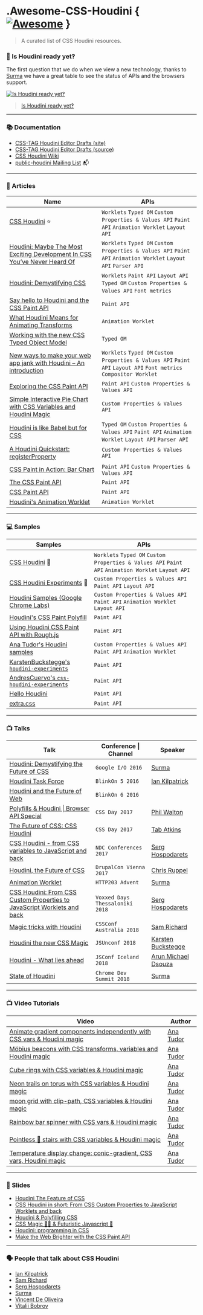 # .Awesome-CSS-Houdini { [![Awesome](https://awesome.re/badge.svg)](https://awesome.re) }

> A curated list of CSS Houdini resources.

### 🤔 Is Houdini ready yet‽

The first question that we do when we view a new technology, thanks to [Surma](https://github.com/surma) we have a great table to see the status of APIs and the browsers support.

[![Is Houdini ready yet‽](https://user-images.githubusercontent.com/1307927/47389393-ec628f00-d714-11e8-829e-4479eac7a340.jpg)](https://ishoudinireadyyet.com/)
> [Is Houdini ready yet‽](https://ishoudinireadyyet.com/)

---

### 📚 Documentation

- [CSS-TAG Houdini Editor Drafts (site)](https://drafts.css-houdini.org/)
- [CSS-TAG Houdini Editor Drafts (source)](https://github.com/w3c/css-houdini-drafts)
- [CSS Houdini Wiki](https://github.com/w3c/css-houdini-drafts/wiki)
- [public-houdini Mailing List](https://lists.w3.org/Archives/Public/public-houdini/) 📬

---

### 📖 Articles

| Name | APIs |
| ---- | ---- |
| [CSS Houdini](https://houdini.glitch.me/) ⭐ | `Worklets` `Typed OM` `Custom Properties & Values API` `Paint API` `Animation Worklet` `Layout API` |
| [Houdini: Maybe The Most Exciting Development In CSS You’ve Never Heard Of](https://www.smashingmagazine.com/2016/03/houdini-maybe-the-most-exciting-development-in-css-youve-never-heard-of/) | `Worklets` `Typed OM` `Custom Properties & Values API` `Paint API` `Animation Worklet` `Layout API` `Parser API` |
| [Houdini: Demystifying CSS](https://developers.google.com/web/updates/2016/05/houdini) | `Worklets` `Paint API` `Layout API` `Typed OM` `Custom Properties & Values API` `Font metrics` |
| [Say hello to Houdini and the CSS Paint API](https://codersblock.com/blog/say-hello-to-houdini-and-the-css-paint-api/) | `Paint API` |
| [What Houdini Means for Animating Transforms](https://css-tricks.com/what-houdini-means-for-animating-transforms/) | `Animation Worklet` |
| [Working with the new CSS Typed Object Model](https://developers.google.com/web/updates/2018/03/cssom) | `Typed OM` |
| [New ways to make your web app jank with Houdini – An introduction](https://dassur.ma/things/houdini-intro/) | `Worklets` `Typed OM` `Custom Properties & Values API` `Paint API` `Layout API` `Font metrics` `Compositor Worklet`|
| [Exploring the CSS Paint API](https://vitaliy-bobrov.github.io/blog/exploring-the-css-paint-api/) | `Paint API` `Custom Properties & Values API` |
| [Simple Interactive Pie Chart with CSS Variables and Houdini Magic](https://css-tricks.com/simple-interactive-pie-chart-with-css-variables-and-houdini-magic/) | `Custom Properties & Values API` |
| [Houdini is like Babel but for CSS](https://medium.com/@mutebg/houdini-could-be-like-babel-but-for-css-7110d7cb6d60) | `Typed OM` `Custom Properties & Values API` `Paint API` `Animation Worklet` `Layout API` `Parser API` |
| [A Houdini Quickstart: registerProperty](https://danielcwilson.com/blog/2018/02/houdini-quickstart/) | `Custom Properties & Values API` |
| [CSS Paint in Action: Bar Chart](https://vitaliy-bobrov.github.io/blog/css-paint-in-action-bar-chart/) | `Paint API` `Custom Properties & Values API` |
| [The CSS Paint API](https://css-tricks.com/the-css-paint-api/) | `Paint API` |
| [CSS Paint API](https://developers.google.com/web/updates/2018/01/paintapi) | `Paint API` |
| [Houdini's Animation Worklet](https://developers.google.com/web/updates/2018/10/animation-worklet) | `Animation Worklet` |

---

### 💻 Samples

| Samples | APIs |
| ------- | ---- |
| [CSS Houdini](https://houdini.glitch.me/) 🤩 | `Worklets` `Typed OM` `Custom Properties & Values API` `Paint API` `Animation Worklet` `Layout API` |
| [CSS Houdini Experiments](https://css-houdini.rocks/) 🤩 | `Custom Properties & Values API` `Paint API` `Layout API` |
| [Houdini Samples (Google Chrome Labs)](https://github.com/GoogleChromeLabs/houdini-samples) | `Custom Properties & Values API` `Paint API` `Animation Worklet` `Layout API` |
| [Houdini's CSS Paint Polyfill](https://github.com/GoogleChromeLabs/css-paint-polyfill) | `Paint API` |
| [Using Houdini CSS Paint API with Rough.js](https://github.com/pshihn/rough-paint/) | `Paint API` |
| [Ana Tudor's Houdini samples](https://codepen.io/thebabydino/pens/tags/?selected_tag=houdini) | `Custom Properties & Values API` `Paint API` `Animation Worklet` |
| [KarstenBuckstegge's `houdini-experiments`](https://github.com/KarstenBuckstegge/houdini-experiments) | `Paint API` |
| [AndresCuervo's `css-houdini-experiments`](https://github.com/AndresCuervo/css-houdini-experiments) | `Paint API` |
| [Hello Houdini](http://hello-houdini.herokuapp.com/) | `Paint API` |
| [extra.css](https://github.com/una/extra.css) | `Paint API` |

---

### 📺 Talks

| Talk | Conference &#124; Channel | Speaker |
| ---- | ------------------------- | ------- |
| [Houdini: Demystifying the Future of CSS](https://www.youtube.com/watch?v=sE3ttkP15f8) | `Google I/O 2016` | [Surma](https://twitter.com/DasSurma) |
| [Houdini Task Force](https://www.youtube.com/watch?v=QxcP47Pg6k0) | `BlinkOn 5 2016` | [Ian Kilpatrick](https://twitter.com/bfgeek) |
| [Houdini and the Future of Web](https://www.youtube.com/watch?v=ks6iDTJn8wA) | `BlinkOn 6 2016` |  |
| [Polyfills & Houdini &#124; Browser API Special](https://vimeo.com/232982766) | `CSS Day 2017` | [Phil Walton](https://twitter.com/philwalton) |
| [The Future of CSS: CSS Houdini](https://www.youtube.com/watch?v=lOAKU5h-lpQ) | `CSS Day 2017` | [Tab Atkins](https://twitter.com/tabatkins) |
| [CSS Houdini - from CSS variables to JavaScript and back](https://www.youtube.com/watch?v=3IUxyBx_PnM) | `NDC Conferences 2017` | [Serg Hospodarets](https://twitter.com/malyw) |
| [Houdini, the Future of CSS](https://www.youtube.com/watch?v=fl_n7lKLhjI) | `DrupalCon Vienna 2017` | [Chris Ruppel](https://twitter.com/rupl/) |
| [Animation Worklet](https://www.youtube.com/watch?v=ZPkMMShYxKU) | `HTTP203 Advent` | [Surma](https://twitter.com/DasSurma) |
| [CSS Houdini: From CSS Custom Properties to JavaScript Worklets and back](https://www.youtube.com/watch?v=rJbk0AndV6I) | `Voxxed Days Thessaloniki 2018` | [Serg Hospodarets](https://twitter.com/malyw) |
| [Magic tricks with Houdini](https://www.youtube.com/watch?v=FYWZrLpN5Po) | `CSSConf Australia 2018` | [Sam Richard](https://twitter.com/snugug) |
| [Houdini the new CSS Magic](https://www.youtube.com/watch?v=vZk7qPTVs5s) | `JSUnconf 2018` | [Karsten Buckstegge](https://twitter.com/mr_bambule) |
| [Houdini - What lies ahead](https://www.youtube.com/watch?v=BalUlHBwwlM) | `JSConf Iceland 2018` | [Arun Michael Dsouza](https://twitter.com/amdsouza92) |
| [State of Houdini](https://www.youtube.com/watch?v=lK3OiJvwgSc) | `Chrome Dev Summit 2018` | [Surma](https://twitter.com/DasSurma) |

---

### 📺 Video Tutorials

| Video | Author |
| ----- | ------ |
| [Animate gradient components independently with CSS vars & Houdini magic](https://www.youtube.com/watch?v=Z0FJmv0bnQ0) | [Ana Tudor](https://twitter.com/anatudor) |
| [Möbius beacons with CSS transforms, variables and Houdini magic](https://www.youtube.com/watch?v=q1taz5lPIB0) | [Ana Tudor](https://twitter.com/anatudor) |
| [Cube rings with CSS variables & Houdini magic](https://www.youtube.com/watch?v=F4qxs74tG8M) | [Ana Tudor](https://twitter.com/anatudor) |
| [Neon trails on torus with CSS variables & Houdini magic](https://www.youtube.com/watch?v=al5lwWwTEv0) | [Ana Tudor](https://twitter.com/anatudor) |
| [moon grid with clip-path, CSS variables & Houdini magic](https://www.youtube.com/watch?v=NXJnvdnESf4) | [Ana Tudor](https://twitter.com/anatudor) |
| [Rainbow bar spinner with CSS vars & Houdini magic](https://www.youtube.com/watch?v=E2EySmjtggA) | [Ana Tudor](https://twitter.com/anatudor) |
| [Pointless 🌈 stairs with CSS variables & Houdini magic](https://www.youtube.com/watch?v=JtvJV8LOcYg) | [Ana Tudor](https://twitter.com/anatudor) |
| [Temperature display change: conic-gradient, CSS vars, Houdini magic](https://www.youtube.com/watch?v=E5XGeJsizMM) | [Ana Tudor](https://twitter.com/anatudor) |

---

### 📄 Slides

- [Houdini The Feature of CSS](https://rupl.github.io/houdini/)
- [CSS Houdini in short: From CSS Custom Properties to JavaScript Worklets and back](http://slides.com/malyw/houdini-short#/)
- [Houdini & Polyfilling CSS](http://philipwalton.github.io/talks/2017-06-15)
- [CSS Magic 🧙‍♂️ & Futuristic Javascript 🤖](https://slides.com/evanpeterson/deck-2/)
- [Houdini: programming in CSS](https://slides.com/joanleon/houdini-programming-in-css/)
- [Make the Web Brighter with the CSS Paint API](https://speakerdeck.com/bobrov1989/make-the-web-brighter-with-the-css-paint-api-1c99ed50-7d7d-43b4-bc1e-7f41684274ed)

---

### 🗣 People that talk about CSS Houdini

- [Ian Kilpatrick](https://twitter.com/bfgeek)
- [Sam Richard](https://twitter.com/snugug)
- [Serg Hospodarets](https://twitter.com/malyw)
- [Surma](https://twitter.com/DasSurma)
- [Vincent De Oliveira](https://twitter.com/iamvdo)
- [Vitalii Bobrov](https://twitter.com/bobrov1989)
